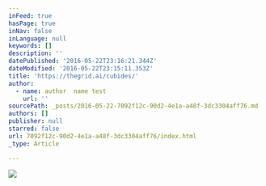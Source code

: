 ```yaml
---
inFeed: true
hasPage: true
inNav: false
inLanguage: null
keywords: []
description: ''
datePublished: '2016-05-22T23:16:21.344Z'
dateModified: '2016-05-22T23:15:11.353Z'
title: 'https://thegrid.ai/cubides/'
author:
  - name: author  name test
    url: ''
sourcePath: _posts/2016-05-22-7092f12c-90d2-4e1a-a48f-3dc3304aff76.md
authors: []
publisher: null
starred: false
url: 7092f12c-90d2-4e1a-a48f-3dc3304aff76/index.html
_type: Article

---
```

![](https://the-grid-user-content.s3-us-west-2.amazonaws.com/b117d9b5-d582-42e9-bf71-e30a60b82547.jpg)
